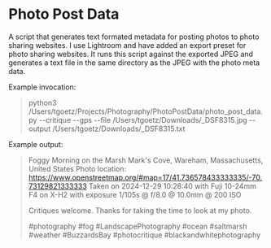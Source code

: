 # Photo Post Data

A script that generates text formated metadata for posting photos to photo sharing websites. I use Lightroom and have added an export preset for photo sharing websites. It runs this script against the exported JPEG and generates a text file in the same directory as the JPEG with the photo meta data.

Example invocation:

> python3 /Users/tgoetz/Projects/Photography/PhotoPostData/photo_post_data.py --critique --gps --file /Users/tgoetz/Downloads/_DSF8315.jpg --output /Users/tgoetz/Downloads/_DSF8315.txt

Example output:

> Foggy Morning on the Marsh
> Mark's Cove, Wareham, Massachusetts, United States
> Photo location: https://www.openstreetmap.org/#map=17/41.736578433333335/-70.73129821333333
> Taken on 2024-12-29 10:28:40 with Fuji 10-24mm F4 on X-H2 with exposure 1/105s @ f/8.0 @ 10.0mm @ 200 ISO
> 
> Critiques welcome. Thanks for taking the time to look at my photo.
> 
> #photography #fog #LandscapePhotography #ocean #saltmarsh #weather #BuzzardsBay #photocritique #blackandwhitephotography


